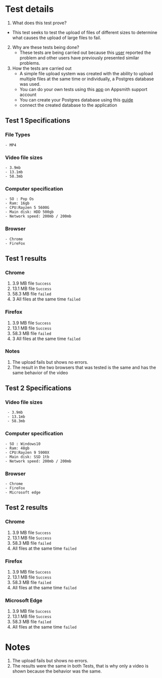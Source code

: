 # Test details
1. What does this test prove?
  - This test seeks to test the upload of files of different sizes to determine what causes the upload of large files to fail.
  
2. Why are these tests being done?
    - These tests are being carried out because this [user](https://app.frontapp.com/open/msg_1fv1vkb0) reported the problem and other users have previously presented similar problems.
3. How the tests are carried out
   - A simple file upload system was created with the ability to upload multiple files at the same time or individually, a Postgres database was used.
   - You can do your own tests using this [app](https://app.appsmith.com/app/filesuploaderror/page1-636914a6b7d12f577aa56521) on Appsmith support account
   - You can create your Postgres database using this [guide](https://github.com/felix-appsmith/appsmith-quick-datasources#-postgresql)
   - connect the created database to the application
  
## Test 1 Specifications

### File Types
    - MP4
    
### Video file sizes
    - 3.9mb
    - 13.1mb
    - 58.3mb

### Computer specification
    - SO : Pop Os
    - Ram: 16gb
    - CPU:Rayzen 5 5600G
    - Main disk: HDD 500gb
    - Network speed: 200mb / 200mb

### Browser
    - Chrome
    - FireFox


## Test 1 results

### Chrome

1. 3.9 MB file `Success`
2. 13.1 MB file `Success`
3. 58.3 MB file `failed`
4. 3 All files at the same time `failed`

### Firefox

1. 3.9 MB file `Success`
2. 13.1 MB file `Success`
3. 58.3 MB file `failed`
4. 3 All files at the same time `failed`

### Notes
1. The upload fails but shows no errors.
2. The result in the two browsers that was tested is the same and has the same behavior of the video


## Test 2 Specifications

### Video file sizes
     - 3.9mb
     - 13.1mb
     - 58.3mb

### Computer specification
    - SO : Windows10
    - Ram: 48gb
    - CPU:Rayzen 9 5900X
    - Main disk: SSD 1tb 
    - Network speed: 200mb / 200mb

### Browser
    - Chrome
    - FireFox
    - Microsoft edge

## Test 2 results

### Chrome
1. 3.9 MB file `Success`
2. 13.1 MB file `Success`
3. 58.3 MB file `failed`
4. All files at the same time `failed`

### Firefox
1. 3.9 MB file `Success`
2. 13.1 MB file `Success`
3. 58.3 MB file `failed`
4. All files at the same time `failed`

### Microsoft Edge

1. 3.9 MB file `Success`
2. 13.1 MB file `Success`
3. 58.3 MB file `failed`
4. All files at the same time `failed`

# Notes
1. The upload fails but shows no errors.
2. The results were the same in both Tests, that is why only a video is shown because the behavior was the same.